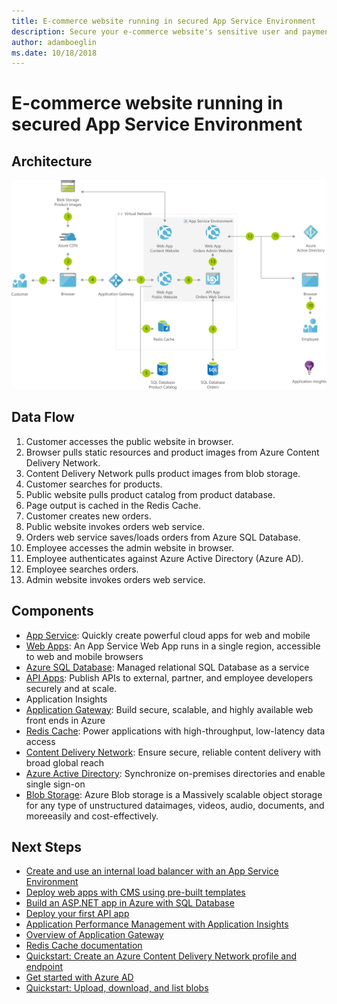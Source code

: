 ```yaml
---
title: E-commerce website running in secured App Service Environment 
description: Secure your e-commerce website's sensitive user and payment data using the Microsoft Azure App Service Environment.
author: adamboeglin
ms.date: 10/18/2018
---
```

# E-commerce website running in secured App Service Environment 

## Architecture
<img src="media/ecommerce-website-running-in-secured-ase.svg" alt='architecture diagram' />

## Data Flow
1. Customer accesses the public website in browser.
1. Browser pulls static resources and product images from Azure Content Delivery Network.
1. Content Delivery Network pulls product images from blob storage.
1. Customer searches for products.
1. Public website pulls product catalog from product database.
1. Page output is cached in the Redis Cache.
1. Customer creates new orders.
1. Public website invokes orders web service.
1. Orders web service saves/loads orders from Azure SQL Database.
1. Employee accesses the admin website in browser.
1. Employee authenticates against Azure Active Directory (Azure AD).
1. Employee searches orders.
1. Admin website invokes orders web service.

## Components
* [App Service](href="http://azure.microsoft.com/services/app-service/): Quickly create powerful cloud apps for web and mobile
* [Web Apps](href="http://azure.microsoft.com/services/app-service/web/): An App Service Web App runs in a single region, accessible to web and mobile browsers
* [Azure SQL Database](href="http://azure.microsoft.com/services/sql-database/): Managed relational SQL Database as a service
* [API Apps](href="http://azure.microsoft.com/services/app-service/api/): Publish APIs to external, partner, and employee developers securely and at scale.
* Application Insights
* [Application Gateway](href="http://azure.microsoft.com/services/application-gateway/): Build secure, scalable, and highly available web front ends in Azure
* [Redis Cache](href="http://azure.microsoft.com/services/cache/): Power applications with high-throughput, low-latency data access
* [Content Delivery Network](href="http://azure.microsoft.com/services/cdn/): Ensure secure, reliable content delivery with broad global reach
* [Azure Active Directory](href="http://azure.microsoft.com/services/active-directory/): Synchronize on-premises directories and enable single sign-on
* [Blob Storage](href="http://azure.microsoft.com/services/storage/blobs/): Azure Blob storage is a Massively scalable object storage for any type of unstructured dataimages, videos, audio, documents, and moreeasily and cost-effectively.

## Next Steps
* [Create and use an internal load balancer with an App Service Environment](https://docs.microsoft.com/azure/app-service/environment/create-ilb-ase)
* [Deploy web apps with CMS using pre-built templates](href="http://azure.microsoft.com/resources/templates/?term=CMS)
* [Build an ASP.NET app in Azure with SQL Database](https://docs.microsoft.com/azure/app-service/app-service-web-tutorial-dotnet-sqldatabase)
* [Deploy your first API app](https://docs.microsoft.com/azure/app-service/app-service-web-tutorial-rest-api)
* [Application Performance Management with Application Insights](https://docs.microsoft.com/azure/application-insights/app-insights-overview)
* [Overview of Application Gateway](https://docs.microsoft.com/azure/application-gateway/application-gateway-introduction)
* [Redis Cache documentation](https://docs.microsoft.com/azure/redis-cache/)
* [Quickstart: Create an Azure Content Delivery Network profile and endpoint](https://docs.microsoft.com/azure/cdn/cdn-create-new-endpoint)
* [Get started with Azure AD](https://docs.microsoft.com/azure/active-directory/get-started-azure-ad)
* [Quickstart: Upload, download, and list blobs](https://docs.microsoft.com/azure/storage/blobs/storage-quickstart-blobs-dotnet?tabs=windows)